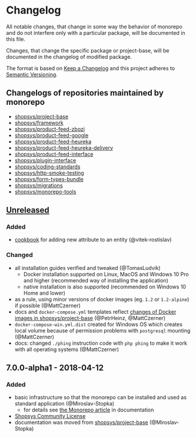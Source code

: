 # Changelog
All notable changes, that change in some way the behavior of monorepo and do not interfere only with a particular package, will be documented in this file.

Changes, that change the specific package or project-base, will be documented in the changelog of modified package.

The format is based on [Keep a Changelog](http://keepachangelog.com/en/1.0.0/)
and this project adheres to [Semantic Versioning](http://semver.org/spec/v2.0.0.html).

## Changelogs of repositories maintained by monorepo

* [shopsys/project-base](./project-base/CHANGELOG.md)
* [shopsys/framework](./packages/framework/CHANGELOG.md)
* [shopsys/product-feed-zbozi](./packages/product-feed-zbozi/CHANGELOG.md)
* [shopsys/product-feed-google](./packages/product-feed-google/CHANGELOG.md)
* [shopsys/product-feed-heureka](./packages/product-feed-heureka/CHANGELOG.md)
* [shopsys/product-feed-heureka-delivery](./packages/product-feed-heureka-delivery/CHANGELOG.md)
* [shopsys/product-feed-interface](./packages/product-feed-interface/CHANGELOG.md)
* [shopsys/plugin-interface](./packages/plugin-interface/CHANGELOG.md)
* [shopsys/coding-standards](./packages/coding-standards/CHANGELOG.md)
* [shopsys/http-smoke-testing](./packages/http-smoke-testing/CHANGELOG.md)
* [shopsys/form-types-bundle](./packages/form-types-bundle/CHANGELOG.md)
* [shopsys/migrations](./packages/migrations/CHANGELOG.md)
* [shopsys/monorepo-tools](./packages/monorepo-tools/CHANGELOG.md)

## [Unreleased]
### Added
- [cookbook](docs/cookbook/adding-new-attribute-to-an-entity.md) for adding new attribute to an entity (@vitek-rostislav)

### Changed
- all installation guides verified and tweaked (@TomasLudvik)
    - Docker installation supported on Linux, MacOS and Windows 10 Pro and higher (recommended way of installing the application)
    - native installation is also supported (recommended on Windows 10 Home and lower)
- as a rule, using minor versions of docker images (eg. `1.2` or `1.2-alpine`) if possible (@MattCzerner)
- docs and `docker-compose.yml` templates reflect [changes of Docker images in shopsys/project-base](./project-base/CHANGELOG.md) (@PetrHeinz, @MattCzerner)
- `docker-compose-win.yml.dist` created for Windows OS which creates local volume because of permission problems with
    `postgresql` mounting (@MattCzerner)
- docs: changed `./phing` instruction code with `php phing` to make it work with all operating systems (@MattCzerner)

## 7.0.0-alpha1 - 2018-04-12
### Added
- basic infrastructure so that the monorepo can be installed and used as standard application (@Miroslav-Stopka)
    - for details see [the Monorepo article](./docs/introduction/monorepo.md#infrastructure) in documentation
- [Shopsys Community License](./LICENSE)
- documentation was moved from [shopsys/project-base](https://github.com/shopsys/project-base) (@Miroslav-Stopka)

[Unreleased]: https://github.com/shopsys/shopsys/compare/v7.0.0-alpha1...HEAD
